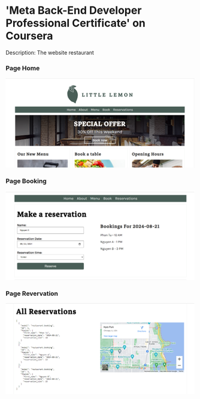 # 'Meta Back-End Developer Professional Certificate' on Coursera
Description: The website restaurant


### Page Home

<img src="https://raw.githubusercontent.com/phantu279999/LittleLemon-Project/master/media/home_little_lemon.png">

### Page Booking

<img src="https://raw.githubusercontent.com/phantu279999/LittleLemon-Project/master/media/booking_litlelemon.png">

### Page Revervation

<img src="https://raw.githubusercontent.com/phantu279999/LittleLemon-Project/master/media/reservation_littlelemon.png">